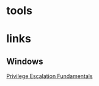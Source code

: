 # tools

# links
## Windows
[Privilege Escalation Fundamentals](http://www.fuzzysecurity.com/tutorials/16.html)
